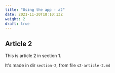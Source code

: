 ```yaml
---
title: "Using the app - a2"
date: 2021-11-20T18:10:13Z
weight: 2
draft: true
---
```


## Article 2

This is article 2 in section 1.

It's made in dir `section-2`, from file `s2-article-2.md`
